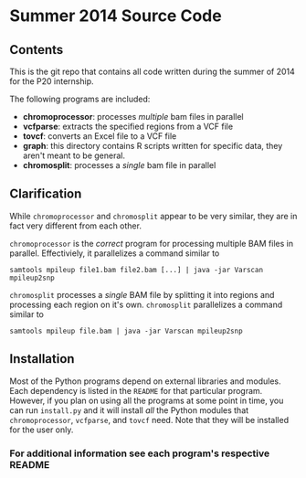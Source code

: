 # Summer 2014 Source Code
## Contents
This is the git repo that contains all code written during the summer of 2014
for the P20 internship.

The following programs are included:

* __chromoprocessor__: processes _multiple_ bam files in parallel
* __vcfparse__: extracts the specified regions from a VCF file
* __tovcf__: converts an Excel file to a VCF file
* __graph__: this directory contains R scripts written for specific data, they
aren't meant to be general.
* __chromosplit__: processes a _single_ bam file in parallel

## Clarification
While `chromoprocessor` and `chromosplit` appear to be very similar, they are in
fact very different from each other.

`chromoprocessor` is the _correct_ program for processing multiple BAM files in
parallel. Effectiviely, it parallelizes a command similar to

    samtools mpileup file1.bam file2.bam [...] | java -jar Varscan mpileup2snp

`chromosplit` processes a _single_ BAM file by splitting it into regions and
processing each region on it's own. `chromosplit` parallelizes a command similar
to

    samtools mpileup file.bam | java -jar Varscan mpileup2snp

## Installation
Most of the Python programs depend on external libraries and modules. Each
dependency is listed in the `README` for that particular program. However, if
you plan on using all the programs at some point in time, you can run
`install.py` and it will install _all_ the Python modules that
`chromoprocessor`, `vcfparse`, and `tovcf` need. Note that they will be
installed for the user only.

### For additional information see each program's respective README
